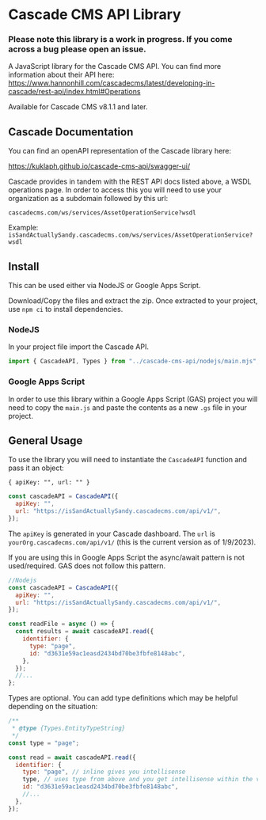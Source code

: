 # Cascade CMS API Library

### **Please note this library is a work in progress. If you come across a bug please open an issue.**

A JavaScript library for the Cascade CMS API. You can find more information about their API here: https://www.hannonhill.com/cascadecms/latest/developing-in-cascade/rest-api/index.html#Operations

Available for Cascade CMS v8.1.1 and later.

## Cascade Documentation

You can find an openAPI representation of the Cascade library here:

https://kuklaph.github.io/cascade-cms-api/swagger-ui/

Cascade provides in tandem with the REST API docs listed above, a WSDL operations page. In order to access this you will need to use your organization as a subdomain followed by this url:

`cascadecms.com/ws/services/AssetOperationService?wsdl`

Example: `isSandActuallySandy.cascadecms.com/ws/services/AssetOperationService?wsdl`

## Install

This can be used either via NodeJS or Google Apps Script.

Download/Copy the files and extract the zip. Once extracted to your project, use `npm ci` to install dependencies.

### NodeJS

In your project file import the Cascade API.

```js
import { CascadeAPI, Types } from "../cascade-cms-api/nodejs/main.mjs";
```

### Google Apps Script

In order to use this library within a Google Apps Script (GAS) project you will need to copy the `main.js` and paste the contents as a new `.gs` file in your project.

## General Usage

To use the library you will need to instantiate the `CascadeAPI` function and pass it an object:

`{ apiKey: "", url: "" }`

```js
const cascadeAPI = CascadeAPI({
  apiKey: "",
  url: "https://isSandActuallySandy.cascadecms.com/api/v1/",
});
```

The `apiKey` is generated in your Cascade dashboard. The `url` is `yourOrg.cascadecms.com/api/v1/` (this is the current version as of 1/9/2023).

If you are using this in Google Apps Script the async/await pattern is not used/required. GAS does not follow this pattern.

```js
//Nodejs
const cascadeAPI = CascadeAPI({
  apiKey: "",
  url: "https://isSandActuallySandy.cascadecms.com/api/v1/",
});

const readFile = async () => {
  const results = await cascadeAPI.read({
    identifier: {
      type: "page",
      id: "d3631e59ac1easd2434bd70be3fbfe8148abc",
    },
  });
  //...
};
```

Types are optional. You can add type definitions which may be helpful depending on the situation:

```js
/**
 * @type {Types.EntityTypeString}
 */
const type = "page";

const read = await cascadeAPI.read({
  identifier: {
    type: "page", // inline gives you intellisense
    type, // uses type from above and you get intellisense within the variable above
    id: "d3631e59ac1easd2434bd70be3fbfe8148abc",
    //...
  },
});
```
